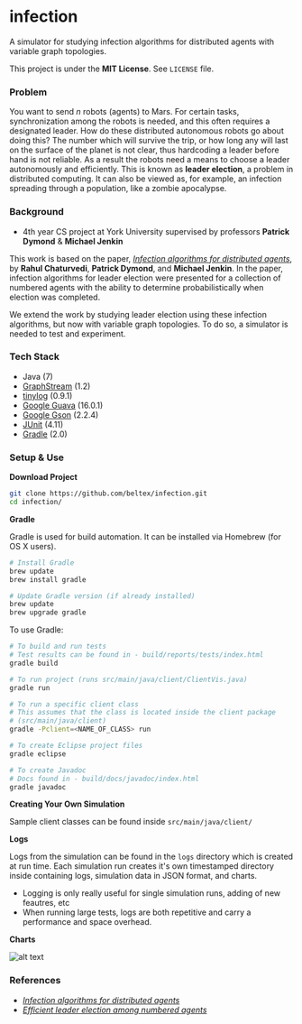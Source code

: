 infection
====

A simulator for studying infection algorithms for distributed agents with
variable graph topologies.

This project is under the **MIT License**. See ```LICENSE``` file.


### Problem

You want to send _n_ robots (agents) to Mars. For certain tasks, synchronization
among the robots is needed, and this often requires a designated leader. How do
these distributed autonomous robots go about doing this? The number which will
survive the trip, or how long any will last on the surface of the planet is not
clear, thus hardcoding a leader before hand is not reliable. As a result the
robots need a means to choose a leader autonomously and efficiently. This is
known as **leader election**, a problem in distributed computing. It can also be
viewed as, for example, an infection spreading through a population, like a
zombie apocalypse.


### Background

- 4th year CS project at York University supervised by professors
  **Patrick Dymond** & **Michael Jenkin**

This work is based on the paper, [_Infection algorithms for distributed
agents_](http://beltex.github.io/infection/paper-1.pdf), by
**Rahul Chaturvedi**, **Patrick Dymond**, and **Michael Jenkin**. In the paper,
infection algorithms for leader election were presented for a collection of
numbered agents with the ability to determine probabilistically when election
was completed.

We extend the work by studying leader election using these infection algorithms,
but now with variable graph topologies. To do so, a simulator is needed to test
and experiment.


### Tech Stack

- Java (7)
- [GraphStream](http://graphstream-project.org) (1.2)
- [tinylog](http://www.tinylog.org) (0.9.1)
- [Google Guava](https://code.google.com/p/guava-libraries/) (16.0.1)
- [Google Gson](https://code.google.com/p/google-gson/) (2.2.4)
- [JUnit](http://junit.org) (4.11)
- [Gradle](http://www.gradle.org) (2.0)


### Setup & Use

**Download Project**

```bash
git clone https://github.com/beltex/infection.git
cd infection/
```

**Gradle**

Gradle is used for build automation. It can be installed via Homebrew (for OS X users).

```bash
# Install Gradle
brew update
brew install gradle

# Update Gradle version (if already installed)
brew update
brew upgrade gradle
```

To use Gradle:

```bash
# To build and run tests
# Test results can be found in - build/reports/tests/index.html
gradle build

# To run project (runs src/main/java/client/ClientVis.java)
gradle run

# To run a specific client class
# This assumes that the class is located inside the client package
# (src/main/java/client) 
gradle -Pclient=<NAME_OF_CLASS> run

# To create Eclipse project files
gradle eclipse

# To create Javadoc
# Docs found in - build/docs/javadoc/index.html
gradle javadoc
```

**Creating Your Own Simulation**

Sample client classes can be found inside `src/main/java/client/`


**Logs**

Logs from the simulation can be found in the `logs` directory which is
created at run time. Each simulation run creates it's own timestamped
directory inside containing logs, simulation data in JSON format, and charts.

- Logging is only really useful for single simulation runs, adding of new feautres, etc
- When running large tests, logs are both repetitive and carry a performance and space overhead.


**Charts**

![alt text](http://beltex.github.io/infection/chart-1.png)


### References

- [_Infection algorithms for distributed agents_](http://beltex.github.io/infection/paper-1.pdf)
- [_Efficient leader election among numbered agents_](http://beltex.github.io/infection/paper-2.pdf)
